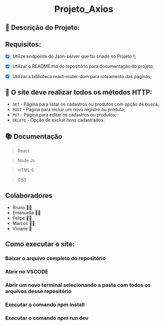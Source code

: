 <h1 align="center"> Projeto_Axios</h1>

## :pencil: Descrição do Projeto:

## Requisitos: 

- [x] Utilize endpoints do Json-server que foi criado
no Projeto 1;

- [x] Utilizar o README.md do repositório para
documentação do projeto;

- [x] Utilizar a biblioteca react-router-dom para
roteamento das páginas;

 ## :rocket: O site deve realizar todos os métodos HTTP:

- `GET` - Página para listar os
cadastros ou produtos com
opção de busca;
- `POST` - Página para incluir um
novo registro ou produto;
- `PUT` - Página para editar os
cadastros ou produtos;
- `DELETE` - Opção de excluir itens
cadastrados.

## :books: Documentação
> React 

> Node Js

> HTML 5

> CSS

## Colaboradores 
* Bruno  :bearded_person:🏻 
* Emanuella  👩‍💼
* Felipe  🧔💼
* Marcos  👨‍💼
* Viviane :haircut:

## Como executar o site: 
### Baixar o arquivo completo do repositório 
### Abrir no VSCODE 
### Abrir um novo terminal selecionando a pasta com todos os arquivos desse repositório 
### Executar o comando npm install 
### Executar o comando npm run dev 

